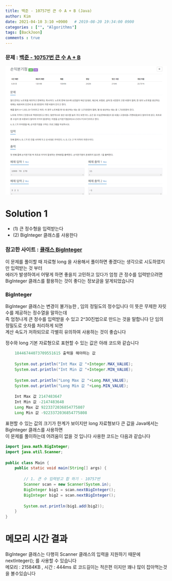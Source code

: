 ```yaml
---
title: 백준 - 10757번 큰 수 A + B (Java)
author: Kim
date: 2021-04-10 3:10 +0900   # 2019-08-20 19:34:00 0900
categories : ["", "Algorithms"]
tags: [BackJoon]
comments : true
---
```


### 문제 : <a href = "https://www.acmicpc.net/problem/1712">백준 - 10757번 큰 수 A + B</a><br>
<img src = "/post/images/backjoon/1712.png"><br>

# Solution 1

* (1) 큰 정수형을 입력받는다
* (2) BigInteger 클래스를 사용한다

### 참고한 사이트 : <a href = "http://cris.joongbu.ac.kr/course/2018-1/jcp/api/java/math/BigInteger.html">클래스 BigInteger</a>

이 문제를 풀이할 때 자료형 long 을 사용해서 풀이하면 좋겠다는 생각으로 시도하였지만 입력받는 것 부터<br>
에러가 발생하여서 어떻게 하면 좋을지 고민하고 있다가 엄청 큰 정수를 입력받으려면<br>
BigInteger 클래스를 활용하는 것이 좋다는 정보글을 알게되었습니다<br>

### BigInteger

BigInteger 클래스는 변경이 불가능한 , 임의 정밀도의 정수입니다 이 뜻은 무제한 자릿수를 제공하는 정수열을 말하는데<br>
즉 엄청나게 큰 정수를 입력받을 수 있고 2^30진법으로 만드는 것을 말합니다 단 임의정밀도로 숫자를 처리하게 되면<br>
계산 속도가 저하되므로 각별히 유의하여 사용하는 것이 좋습니다<br>


정수와 long 기본 자료형으로 표현할 수 있는 값은 아래 코드와 같습니다
```java
    18446744073709551615 출력을 해야하는 값

    System.out.println("Int Max 값 "+Integer.MAX_VALUE);
    System.out.println("Int Min 값 "+Integer.MIN_VALUE);

    System.out.println("Long Max 값 "+Long.MAX_VALUE);
    System.out.println("Long Min 값 "+Long.MIN_VALUE);

    Int Max 값 2147483647
    Int Min 값 -2147483648
    Long Max 값 9223372036854775807
    Long Min 값 -9223372036854775808
```

표현할 수 있는 값의 크기가 한계가 보이지만 long 자료형보다 큰 값을 Java에서는 BigInteger 클래스를 사용하면<br>
이 문제를 풀이하는데 어려움이 없을 것 입니다 사용한 코드는 다음과 같습니다<br>

```java
import java.math.BigInteger;
import java.util.Scanner;

public class Main {
    public static void main(String[] args) {

        // 1. 큰 수 입력받고 합 하기 - 10757번
        Scanner scan = new Scanner(System.in);
        BigInteger big1 = scan.nextBigInteger();
        BigInteger big2 = scan.nextBigInteger();

        System.out.println(big1.add(big2));
    }
}
```
# 메모리 시간 결과

BigInteger 클래스는 다행히 Scanner 클래스의 입력을 지원하기 때문에 nextInteger(); 를 사용할 수 있습니다<br>
메모리 : 21584KB , 시간 : 444ms 로 코드길이는 적은편 이지만 꽤나 많이 잡아먹는것을 볼수있습니다
